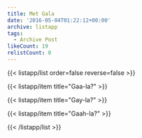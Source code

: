 ```yaml
---
title: Met Gala
date: '2016-05-04T01:22:12+00:00'
archive: listapp
tags: 
  - Archive Post
likeCount: 19
relistCount: 0
---
```



{{< listapp/list order=false reverse=false >}}

   {{< listapp/item title="Gaa-la?" >}}

   {{< listapp/item title="Gay-la?" >}}

   {{< listapp/item title="Gaah-la?" >}}

{{< /listapp/list >}}
